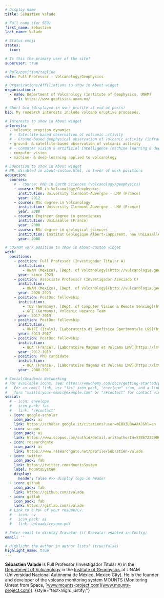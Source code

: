 ```yaml
---
# Display name
title: Sébastien Valade

# Full name (for SEO)
first_name: Sébastien
last_name: Valade

# Status emoji
status:
  icon: 

# Is this the primary user of the site?
superuser: true

# Role/position/tagline
role: Full Professor - Volcanology/Geophysics

# Organizations/Affiliations to show in About widget
organizations:
  - name: Department of Volcanology (Institute of Geophysics, UNAM)
    url: https://www.geofisica.unam.mx/

# Short bio (displayed in user profile at end of posts)
bio: My research interests include volcano eruptive processes.

# Interests to show in About widget
interests:
  - volcanic eruption dynamics
  # - Satellite-based observation of volcanic activity
  # - Ground-based geophysical observation of volcanic activity (infrared imagery, infrasound array)
  - ground- & satellite-based observation of volcanic activity
  # - computer vision & artificial intelligence (machine learning & deep learning) applied to volcanology
  - computer vision
  - machine- & deep-learning applied to volcanology

# Education to show in About widget
# NB: disabled in about-custom.html, in favor of work positions
education:
  courses:
    # - course: PhD in Earth Sciences (volcanology/geophysics)
    - course: PhD in Volcanology/Geophysics
      institution: University Clermont-Auvergne - LMV (France)
      year: 2012
    - course: MSc degree in Volcanology
      institution: University Clermont-Auvergne - LMV (France)
      year: 2008
    - course: Engineer degree in geosciences
      institution: UniLasalle (France)
      year: 2008
    - course: BSc degree in geological sciences
      institution: Institut Géologique Albert-Lapparent, now UniLasalle (France)
      year: 2008

# CUSTOM work position to show in About-custom widget
work:
  positions:
    - position: Full Professor (Investigador Titular A)
      institution: 
        - UNAM (Mexico), [Dept. of Volcanology](http://vulcanologia.geofisica.unam.mx/)
      year: since 2023
    - position: Associate Professor (Investigador Asociado C)
      institution: 
        - UNAM (Mexico), [Dept. of Volcanology](http://vulcanologia.geofisica.unam.mx/)
      year: 2020-2023
    - position: PostDoc fellowship
      institution: 
        - TUB (Germany), [Dept. of Computer Vision & Remote Sensing](https://www.tu.berlin/en/cv)
        - GFZ (Germany), Volcanic Hazards Team
      year: 2017-2019
    - position: PostDoc fellowship
      institution: 
        - UNIFI (Italy), [Laboratorio di Geofisica Sperimentale LGS](http://lgs.geo.unifi.it/)
      year: 2013-2017
    - position: PostDoc fellowship
      institution: 
        - UCA (France), [Laboratoire Magmas et Volcans LMV](https://lmv.uca.fr/en/)
      year: 2012-2013
    - position: PhD candidate
      institution: 
        - UCA (France), [Laboratoire Magmas et Volcans LMV](https://lmv.uca.fr/en/)
      year: 2008-2011

# Social/Academic Networking
# For available icons, see: https://wowchemy.com/docs/getting-started/page-builder/#icons
#   For an email link, use "fas" icon pack, "envelope" icon, and a link in the
#   form "mailto:your-email@example.com" or "/#contact" for contact widget.
social:
  # - icon: envelope
  #   icon_pack: fas
  #   link: '/#contact'
  - icon: google-scholar
    icon_pack: ai
    link: https://scholar.google.it/citations?user=mE8XZU8AAAAJ&hl=en
  - icon: scopus
    icon_pack: ai
    link: https://www.scopus.com/authid/detail.uri?authorId=53867232900
  - icon: researchgate
    icon_pack: ai
    link: https://www.researchgate.net/profile/Sebastien-Valade
  - icon: twitter
    icon_pack: fab
    link: https://twitter.com/MountsSystem
    label: MountsSystem
    display:
      header: false #>> display logo in header
  - icon: github
    icon_pack: fab
    link: https://github.com/svalade
  - icon: gitlab
    icon_pack: fab
    link: https://gitlab.com/svalade
  # Link to a PDF of your resume/CV.
  # - icon: cv
  #   icon_pack: ai
  #   link: uploads/resume.pdf

# Enter email to display Gravatar (if Gravatar enabled in Config)
email: ''

# Highlight the author in author lists? (true/false)
highlight_name: true
---
```


**Sébastien Valade** is Full Professor (Investigador Titular A) in the [Department of Volcanology](http://vulcanologia.geofisica.unam.mx/) in the [Institute of Geophysics](https://www.geofisica.unam.mx/) at UNAM (Universidad Nacional Autónoma de México, Mexico City). He is the founder and developer of the volcano monitoring system MOUNTS (Monitoring Unrest from Space, [www.mounts-project.com](www.mounts-project.com)).
{style="text-align: justify;"}
